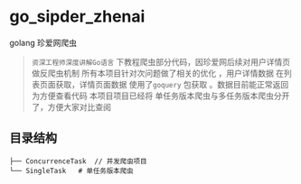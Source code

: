 # go_sipder_zhenai
golang 珍爱网爬虫

>`资深工程师深度讲解Go语言` 下教程爬虫部分代码，因珍爱网后续对用户详情页做反爬虫机制 
 所有本项目针对次问题做了相关的优化 ，用户详情数据 在列表页面获取，详情页面数据 使用了`goquery`  包获取 。数据目前能正常返回 为方便查看代码 本项目项目已经将
>单任务版本爬虫与多任务版本爬虫分开了，方便大家对比查阅


## 目录结构

```
├── ConcurrenceTask  // 并发爬虫项目
└── SingleTask   # 单任务版本爬虫
```


